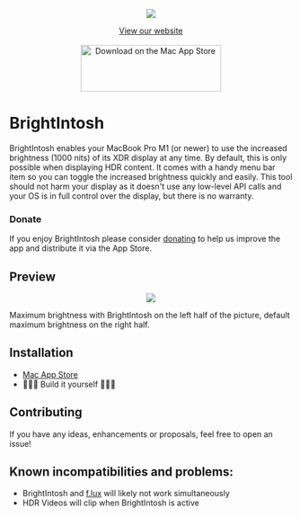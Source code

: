 
<p align="center">
  <img src="https://github.com/niklasr22/BrightIntosh/assets/75939868/fd6b544e-d86d-4ab5-94af-eda67aeb0a88">
</p>
<p align="center">
  <a href="https://niklasr22.github.io/BrightIntosh">View our website</a><br/><br/>
  <a href="https://apps.apple.com/us/app/brightintosh/id6452471855?mt=12&amp;itsct=apps_box_badge&amp;itscg=30200" style="width: 250px; height: 83px;"><img src="https://tools.applemediaservices.com/api/badges/download-on-the-mac-app-store/black/en-us?size=250x83&amp;releaseDate=1693267200" alt="Download on the Mac App Store" style="width: 250px; height: 83px;"></a><br/>
</p>

#  BrightIntosh

BrightIntosh enables your MacBook Pro M1 (or newer) to use the increased brightness (1000 nits) of its XDR display at any time. By default, this is only possible when displaying HDR content.
It comes with a handy menu bar item so you can toggle the increased brightness quickly and easily.
This tool should not harm your display as it doesn't use any low-level API calls and your OS is in full control over the display, but there is no warranty.

### Donate

If you enjoy BrightIntosh please consider [donating](https://brightintosh.de/donate.html) to help us improve the app and distribute it via the App Store.

## Preview

<p align="center">
  <img src="https://github.com/niklasr22/BrightIntosh/assets/75939868/b8774d5c-7bfa-4661-86d0-e0e58fefbdf1">
</p>

Maximum brightness with BrightIntosh on the left half of the picture, default maximum brightness on the right half.

## Installation

- [Mac App Store](https://apple.co/3r0Ghqm)
- 👩🏼‍💻 Build it yourself 👨🏽‍💻

## Contributing

If you have any ideas, enhancements or proposals, feel free to open an issue!

## Known incompatibilities and problems:

- BrightIntosh and [f.lux](https://justgetflux.com) will likely not work simultaneously
- HDR Videos will clip when BrightIntosh is active